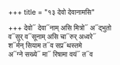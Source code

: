 +++
title = "१३ देवो देवानामसि"

+++
देवो᳓ देवा᳓नाम् असि मित्रो᳓ अ᳓द्भुतो  
व᳓सुर् व᳓सूनाम् असि चा᳓रुर् अध्वरे᳓  
श᳓र्मन् सियाम त᳓व सप्र᳓थस्तमे  
अ᳓ग्ने सख्ये᳓ मा᳓ रिषामा वयं᳓ त᳓व